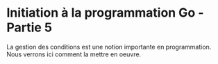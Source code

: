# Initiation à la programmation Go - Partie 5

La gestion des conditions est une notion importante en programmation. 
Nous verrons ici comment la mettre en oeuvre.
